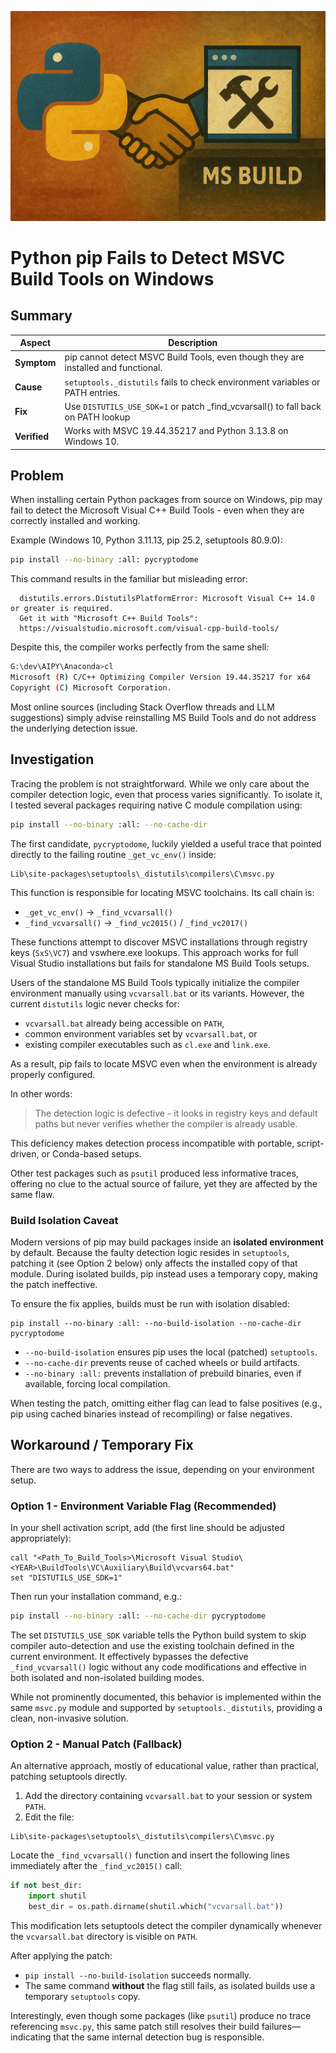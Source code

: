 <!--
https://chatgpt.com/c/68ed5ca2-ee7c-8330-a5d1-0d4b81ee3aa0
-->
![](./vis1.jpg)

# **Python pip Fails to Detect MSVC Build Tools on Windows**

## **Summary**

| Aspect       | Description                                                                        |
| ------------ | ---------------------------------------------------------------------------------- |
| **Symptom**  | pip cannot detect MSVC Build Tools, even though they are installed and functional. |
| **Cause**    | `setuptools._distutils` fails to check environment variables or PATH entries.      |
| **Fix**      | Use `DISTUTILS_USE_SDK=1` or patch _find_vcvarsall() to fall back on PATH lookup   |
| **Verified** | Works with MSVC 19.44.35217 and Python 3.13.8 on Windows 10.                       |

## **Problem**

When installing certain Python packages from source on Windows, pip may fail to detect the Microsoft Visual C++ Build Tools - even when they are correctly installed and working.

Example (Windows 10, Python 3.11.13, pip 25.2, setuptools 80.9.0):

```bash
pip install --no-binary :all: pycryptodome
```

This command results in the familiar but misleading error:

```
  distutils.errors.DistutilsPlatformError: Microsoft Visual C++ 14.0 or greater is required.
  Get it with "Microsoft C++ Build Tools":
  https://visualstudio.microsoft.com/visual-cpp-build-tools/
```

Despite this, the compiler works perfectly from the same shell:

```bash
G:\dev\AIPY\Anaconda>cl
Microsoft (R) C/C++ Optimizing Compiler Version 19.44.35217 for x64
Copyright (C) Microsoft Corporation.
```

Most online sources (including Stack Overflow threads and LLM suggestions) simply advise reinstalling MS Build Tools and do not address the underlying detection issue.

## **Investigation**

Tracing the problem is not straightforward. While we only care about the compiler detection logic, even that process varies significantly.  To isolate it, I tested several packages requiring native C module compilation using:

```bash
pip install --no-binary :all: --no-cache-dir
```

The first candidate, `pycryptodome`, luckily yielded a useful trace that pointed directly to the failing routine `_get_vc_env()` inside:

```
Lib\site-packages\setuptools\_distutils\compilers\C\msvc.py
```

This function is responsible for locating MSVC toolchains. Its call chain is:

- `_get_vc_env()` → `_find_vcvarsall()`
- `_find_vcvarsall()` → `_find_vc2015()` / `_find_vc2017()`

These functions attempt to discover MSVC installations through registry keys (`SxS\VC7`) and vswhere.exe lookups. This approach works for full Visual Studio installations but fails for standalone MS Build Tools setups.

Users of the standalone MS Build Tools typically initialize the compiler environment manually using `vcvarsall.bat` or its variants. However, the current `distutils` logic never checks for:

- `vcvarsall.bat` already being accessible on `PATH`,
- common environment variables set by `vcvarsall.bat`, or
- existing compiler executables such as `cl.exe` and `link.exe`.

As a result, pip fails to locate MSVC even when the environment is already properly configured.

In other words:

> The detection logic is defective - it looks in registry keys and default paths but never verifies whether the compiler is already usable.

This deficiency makes detection process incompatible with portable, script-driven, or Conda-based setups.

Other test packages such as `psutil` produced less informative traces, offering no clue to the actual source of failure, yet they are affected by the same flaw.

### **Build Isolation Caveat**

Modern versions of pip may build packages inside an **isolated environment** by default. Because the faulty detection logic resides in `setuptools`, patching it (see Option 2 below) only affects the installed copy of that module. During isolated builds, pip instead uses a temporary copy, making the patch ineffective.

To ensure the fix applies, builds must be run with isolation disabled:

```
pip install --no-binary :all: --no-build-isolation --no-cache-dir pycryptodome
```

- `--no-build-isolation` ensures pip uses the local (patched) `setuptools`.
- `--no-cache-dir` prevents reuse of cached wheels or build artifacts.
- `--no-binary :all:` prevents installation of prebuild binaries, even if available, forcing local compilation.

When testing the patch, omitting either flag can lead to false positives (e.g., pip using cached binaries instead of recompiling) or false negatives.

## **Workaround / Temporary Fix**

There are two ways to address the issue, depending on your environment setup.

### **Option 1 - Environment Variable Flag (Recommended)**

In your shell activation script, add (the first line should be adjusted appropriately):

```batch
call "<Path_To_Build_Tools>\Microsoft Visual Studio\<YEAR>\BuildTools\VC\Auxiliary\Build\vcvars64.bat"
set "DISTUTILS_USE_SDK=1"
```

Then run your installation command, e.g.:

```bash
pip install --no-binary :all: --no-cache-dir pycryptodome
```

The set `DISTUTILS_USE_SDK` variable tells the Python build system to skip compiler auto-detection and use the existing toolchain defined in the current environment. It effectively bypasses the defective `_find_vcvarsall()` logic without any code modifications and effective in both isolated and non-isolated building modes.

While not prominently documented, this behavior is implemented within the same `msvc.py` module and supported by `setuptools._distutils`, providing a clean, non-invasive solution.

### **Option 2 - Manual Patch (Fallback)**

An alternative approach, mostly of educational value, rather than practical, patching setuptools directly.

1. Add the directory containing `vcvarsall.bat` to your session or system `PATH`.
2. Edit the file:

```
Lib\site-packages\setuptools\_distutils\compilers\C\msvc.py
```

Locate the `_find_vcvarsall()` function and insert the following lines immediately after the `_find_vc2015()` call:

```python
if not best_dir:
    import shutil
    best_dir = os.path.dirname(shutil.which("vcvarsall.bat"))
```

This modification lets setuptools detect the compiler dynamically whenever the `vcvarsall.bat` directory is visible on `PATH`.

After applying the patch:
- `pip install --no-build-isolation` succeeds normally.
- The same command **without** the flag still fails, as isolated builds use a temporary `setuptools` copy.

Interestingly, even though some packages (like `psutil`) produce no trace referencing `msvc.py`, this same patch still resolves their build failures—indicating that the same internal detection bug is responsible.

